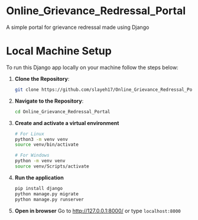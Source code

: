 # Online_Grievance_Redressal_Portal
A simple portal for grievance redressal made using Django


# Local Machine Setup
To run this Django app locally on your machine follow the steps below:

1. **Clone the Repository**:
   ```sh
   git clone https://github.com/slayeh17/Online_Grievance_Redressal_Portal.git
   ```

2. **Navigate to the Repository**:
   ```sh
   cd Online_Grievance_Redressal_Portal
   ```
3. **Create and activate a virtual environment**
   ```sh
   # For Linux
   python3 -m venv venv
   source venv/bin/activate

   # For Windows
   python -m venv venv
   source venv/Scripts/activate
   ```
4. **Run the application**
   ```sh
   pip install django
   python manage.py migrate
   python manage.py runserver
   ```
5. **Open in browser**
   Go to http://127.0.0.1:8000/ or type ```localhost:8000```
